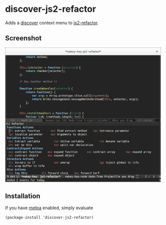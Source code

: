 discover-js2-refactor
=====================

Adds a [discover](https://github.com/mickeynp/discover.el) context
menu to [js2-refactor](https://github.com/magnars/js2-refactor.el).

## Screenshot

![screenshot](screenshot.png)

## Installation

If you have [melpa](http://melpa.milkbox.net/#/) enabled, simply evaluate

    (package-install 'discover-js2-refactor)

